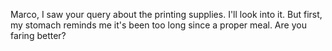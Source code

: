 Marco, I saw your query about the printing supplies. I'll look into it. But first, my stomach reminds me it's been too long since a proper meal. Are you faring better?
